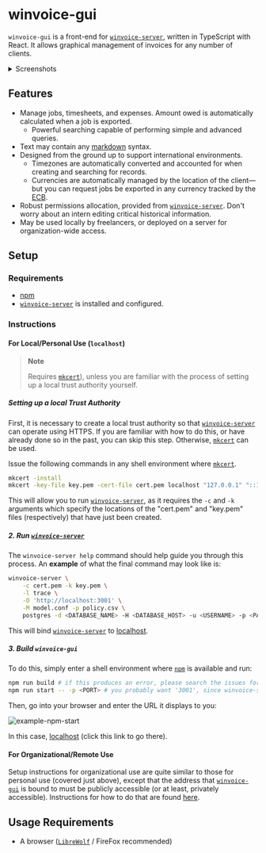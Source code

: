 # winvoice-gui

`winvoice-gui` is a front-end for [`winvoice-server`](https://github.com/Iron-E/winvoice-server), written in TypeScript with React. It allows graphical management of invoices for any number of clients.

<details>
	<summary>Screenshots</summary>
	<img src="https://github.com/Iron-E/winvoice-gui/assets/36409591/eaec9ab5-e307-40e9-9211-2f62b01b4325" alt="create-new-timesheet">
	<img src="https://github.com/Iron-E/winvoice-gui/assets/36409591/c4b77450-a299-424d-96df-55214e82b03e" alt="search-for-users">
	<img src="https://github.com/Iron-E/winvoice-gui/assets/36409591/465163e3-c3c1-48a5-b93a-74dea7639e5a" alt="department-table">
</details>

## Features

* Manage jobs, timesheets, and expenses. Amount owed is automatically calculated when a job is exported.
    * Powerful searching capable of performing simple and advanced queries.
* Text may contain any [markdown](https://commonmark.org/help/) syntax.
* Designed from the ground up to support international environments.
	* Timezones are automatically converted and accounted for when creating and searching for records.
	* Currencies are automatically managed by the location of the client— but you can request jobs be exported in any currency tracked by the [ECB](ecb.europa.eu/).
* Robust permissions allocation, provided from [`winvoice-server`][server]. Don't worry about an intern editing critical historical information.
* May be used locally by freelancers, or deployed on a server for organization-wide access.

## Setup

### Requirements

* [npm][npm]
* [`winvoice-server`][server] is installed and configured.

### Instructions

#### For Local/Personal Use (`localhost`)

> **Note**
>
> Requires [`mkcert`][mkcert]), unless you are familiar with the process of setting up a local trust authority yourself.

##### Setting up a local Trust Authority

First, it is necessary to create a local trust authority so that [`winvoice-server`][server] can operate using HTTPS. If you are familiar with how to do this, or have already done so in the past, you can skip this step. Otherwise, [`mkcert`][mkcert] can be used.

Issue the following commands in any shell environment where [`mkcert`][mkcert].

```sh
mkcert -install
mkcert -key-file key.pem -cert-file cert.pem localhost "127.0.0.1" "::1"
```

This will allow you to run [`winvoice-server`][server], as it requires the `-c` and `-k` arguments which specify the locations of the "cert.pem" and "key.pem" files (respectively) that have just been created.

##### 2. Run [`winvoice-server`][server]

The `winvoice-server help` command should help guide you through this process. An **example** of what the final command may look like is:

```sh
winvoice-server \
    -c cert.pem -k key.pem \
    -l trace \
    -O 'http://localhost:3001' \
    -M model.conf -p policy.csv \
    postgres -d <DATABASE_NAME> -H <DATABASE_HOST> -u <USERNAME> -p <PASSWORD> # If you're unsure, `-H` is probably `localhost`.
```

This will bind [`winvoice-server`][server] to [localhost](https://localhost:3000).

##### 3. Build `winvoice-gui`

To do this, simply enter a shell environment where [`npm`][npm] is available and run:

```sh
npm run build # if this produces an error, please search the issues for a duplicate, or report it if there is none
npm run start -- -p <PORT> # you probably want '3001', since winvoice-server is on 3000
```

Then, go into your browser and enter the URL it displays to you:

![example-npm-start](https://github.com/Iron-E/winvoice-gui/assets/36409591/a9caf953-b09f-44da-8968-82d9db06d680)

In this case, [localhost](https://localhost:3001) (click this link to go there).

#### For Organizational/Remote Use

Setup instructions for organizational use are quite similar to those for personal use (covered just above), except that the address that [`winvoice-gui`](https://github.com/Iron-E/winvoice-server) is bound to must be publicly accessible (or at least, privately accessible). Instructions for how to do that are found [here](https://nextjs.org/docs/app/building-your-application/deploying).

## Usage Requirements

* A browser ([`LibreWolf`](https://librewolf.net) / FireFox recommended)

[npm]: https://www.npmjs.com/
[server]: https://github.com/Iron-E/winvoice-ser
[mkcert]: https://github.com/FiloSottile/mkcert
